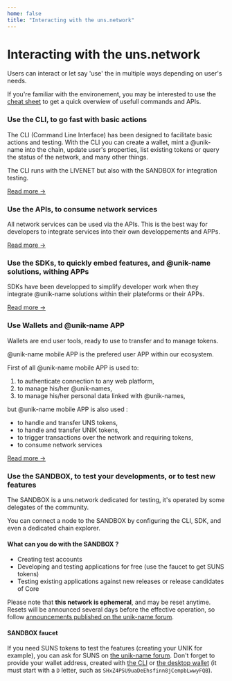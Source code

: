 ```yaml
---
home: false
title: "Interacting with the uns.network"
---
```


# Interacting with the uns.network

Users can interact or let say 'use' the <uns/> in multiple ways depending on user's needs.

If you're familiar with the <uns/> environement, you may be interested to use the [cheat sheet](cheatsheet) to get a quick overwiew of usefull commands and APIs.

### Use the CLI, to go fast with basic actions

The CLI (Command Line Interface) has been designed to facilitate basic actions and testing. With the CLI you can create a wallet, mint a @unik-name into the chain, update user's properties, list existing tokens or query the status of the network, and many other things. 

The CLI runs with the LIVENET but also with the SANDBOX for integration testing. 

[Read more &rightarrow;](cli)

### Use the APIs, to consume network services

All network services can be used via the <uns/> APIs. This is the best way for developers to integrate <uns/> services into their own developpements and APPs. 

[Read more &rightarrow;](api)

### Use the SDKs, to quickly embed <uns/> features, and @unik-name solutions, withing APPs

SDKs have been developped to simplify developer work when they integrate @unik-name solutions within their plateforms or their APPs. 

[Read more &rightarrow;](sdk)

### Use Wallets and @unik-name APP

Wallets are end user tools, ready to use to transfer and to manage tokens. 

@unik-name mobile APP is the prefered user APP within our ecosystem. 

First of all @unik-name mobile APP is used to: 
1. to authenticate connection to any web platform, 
1. to manage his/her @unik-names,
1. to manage his/her personal data linked with @unik-names,

but @unik-name mobile APP is also used : 
- to handle and transfer UNS tokens, 
- to handle and transfer UNIK tokens, 
- to trigger transactions over the network and requiring tokens,
- to consume network services 

[Read more &rightarrow;](wallet)

### Use the SANDBOX, to test your developments, or to test new features

The SANDBOX is a uns.network dedicated for testing, it's operated by some delegates of the community.

You can connect a node to the SANDBOX by configuring the CLI, SDK, and even a dedicated chain explorer.

#### What can you do with the SANDBOX ?

- Creating test accounts
- Developing and testing applications for free (use the faucet to get SUNS tokens)
- Testing existing applications against new releases or release candidates of <uns/> Core

Please note that **this network is ephemeral**, and may be reset anytime. Resets will be announced several days before the effective operation, so follow [announcements published on the unik-name forum](https://forum.unik-name.com/c/uns-network).

#### SANDBOX faucet

If you need SUNS tokens to test the <uns/> features (creating your UNIK for example), you can ask for SUNS on [the unik-name forum](https://forum.unik-name.com/c/uns-network/faucet).
Don't forget to provide your wallet address, created with [the <uns/> CLI](cli.html#create-wallet) or [the desktop wallet](wallet) (it must start with a `D` letter, such as `SHxZ4PSU9uaDeEhsfinn8jCempbLwwyFQB`).
